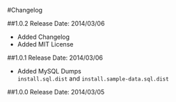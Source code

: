 #Changelog

##1.0.2
Release Date: 2014/03/06

- Added Changelog
- Added MIT License

##1.0.1
Release Date: 2014/03/06

- Added MySQL Dumps   
 `install.sql.dist` and `install.sample-data.sql.dist`

##1.0.0
Release Date: 2014/03/05
